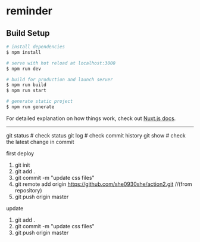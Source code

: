 # reminder

## Build Setup

```bash
# install dependencies
$ npm install

# serve with hot reload at localhost:3000
$ npm run dev

# build for production and launch server
$ npm run build
$ npm run start

# generate static project
$ npm run generate
```

For detailed explanation on how things work, check out [Nuxt.js docs](https://nuxtjs.org).


***************************
git status # check status
git log # check commit history
git show # check the latest change in commit

first deploy
1. git init
1. git add .
2. git commit -m "update css files"
3. git remote add origin https://github.com/she0930she/action2.git  //(from repository)
4. git push origin master

update 
1. git add .
2. git commit -m "update css files"
3. git push origin master
